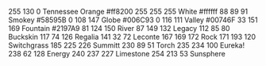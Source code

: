 255 130   0 Tennessee Orange #ff8200
255 255 255 White            #ffffff
 88  89  91 Smokey           #58595B
  0 108 147 Globe            #006C93
  0 116 111 Valley           #00746F
 33 151 169 Fountain         #2197A9
 81 124 150 River
 87 149 132 Legacy
112  85  80 Buckskin
117  74 126 Regalia
141  32  72 Leconte
167 169 172 Rock
171 193 120 Switchgrass
185 225 226 Summitt
230  89  51 Torch
235 234 100 Eureka!
238  62 128 Energy
240 237 227 Limestone
254 213  53 Sunsphere